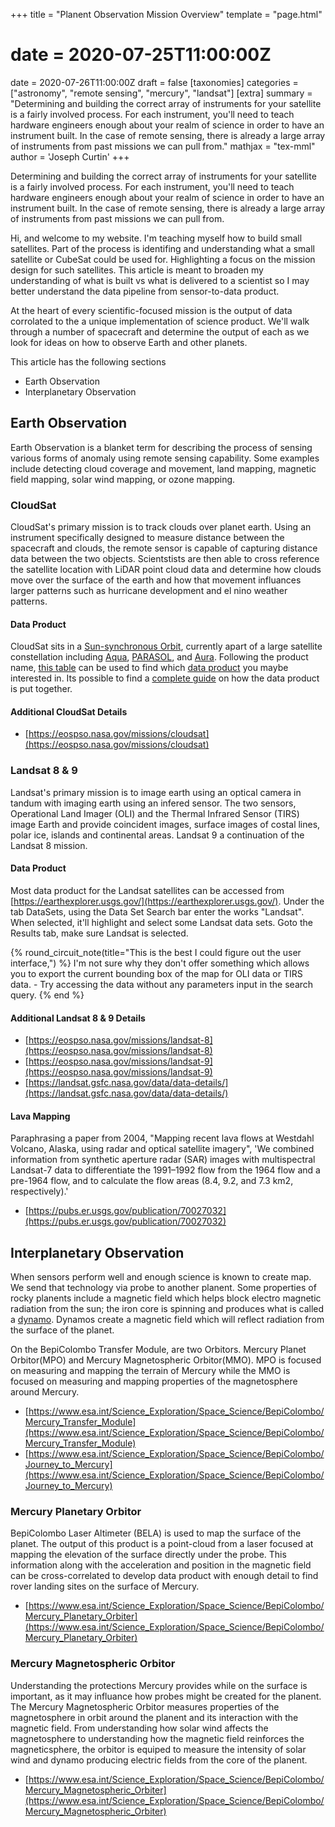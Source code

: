 +++
title = "Planent Observation Mission Overview"
template = "page.html"
# date = 2020-07-25T11:00:00Z
date = 2020-07-26T11:00:00Z
draft = false
[taxonomies]
categories = ["astronomy", "remote sensing", "mercury", "landsat"]
[extra]
summary = "Determining and building the correct array of instruments for your satellite is a fairly involved process. For each instrument, you'll need to teach hardware engineers enough about your realm of science in order to have an instrument built. In the case of remote sensing, there is already a large array of instruments from past missions we can pull from."
mathjax = "tex-mml"
author = 'Joseph Curtin'
+++

Determining and building the correct array of instruments for your satellite is a fairly involved process. For each instrument, you'll need to teach hardware engineers enough about your realm of science in order to have an instrument built. In the case of remote sensing, there is already a large array of instruments from past missions we can pull from.

Hi, and welcome to my website. I'm teaching myself how to build small satellites. Part of the process is identifing and understanding what a small satellite or CubeSat could be used for. Highlighting a focus on the mission design for such satellites. This article is meant to broaden my understanding of what is built vs what is delivered to a scientist so I may better understand the data pipeline from sensor-to-data product.

At the heart of every scientific-focused mission is the output of data corrolated to the a unique implementation of science product. We'll walk through a number of spacecraft and determine the output of each as we look for ideas on how to observe Earth and other planets.

This article has the following sections
* Earth Observation
* Interplanetary Observation

## Earth Observation

Earth Observation is a blanket term for describing the process of sensing various forms of anomaly using remote sensing capability. Some examples include detecting cloud coverage and movement, land mapping, magnetic field mapping, solar wind mapping, or ozone mapping.

### CloudSat

CloudSat's primary mission is to track clouds over planet earth. Using an instrument specifically designed to measure distance between the spacecraft and clouds, the remote sensor is capable of capturing distance data between the two objects. Scientstists are then able to cross reference the satellite location with LiDAR point cloud data and determine how clouds move over the surface of the earth and how that movement influances larger patterns such as hurricane development and el nino weather patterns.

#### Data Product
CloudSat sits in a [Sun-synchronous Orbit](https://en.wikipedia.org/wiki/Sun-synchronous_orbit), currently apart of a large satellite constellation including [Aqua](https://aqua.nasa.gov/), [PARASOL](https://parasol.cnes.fr/en/PARASOL/index.htm), and [Aura](https://aura.gsfc.nasa.gov/). Following the product name, [this table](https://cloudsat.atmos.colostate.edu/data) can be used to find which [data product](https://www.cloudsat.cira.colostate.edu/) you maybe interested in. Its possible to find a [complete guide](https://www.cloudsat.cira.colostate.edu/cloudsat-static/info/dl/2b-cldclass-lidar/2B-CLDCLASS-LIDAR_PDICD.P1_R05.rev0_.pdf) on how the data product is put together.

#### Additional CloudSat Details
* [https://eospso.nasa.gov/missions/cloudsat](https://eospso.nasa.gov/missions/cloudsat)


### Landsat 8 & 9

Landsat's primary mission is to image earth using an optical camera in tandum with imaging earth using an infered sensor. The two sensors, Operational Land Imager (OLI) and the Thermal Infrared Sensor (TIRS) image Earth and provide coincident images, surface images of costal lines, polar ice, islands and continental areas. Landsat 9 a continuation of the Landsat 8 mission.

#### Data Product

Most data product for the Landsat satellites can be accessed from [https://earthexplorer.usgs.gov/](https://earthexplorer.usgs.gov/). Under the tab DataSets, using the Data Set Search bar enter the works "Landsat". When selected, it'll highlight and select some Landsat data sets. Goto the Results tab, make sure Landsat is selected. 

{% round_circuit_note(title="This is the best I could figure out the user interface,") %}
I'm not sure why they don't offer something which allows you to export the current bounding box of the map for OLI data or TIRS data. - Try accessing the data without any parameters input in the search query.
{% end %}

#### Additional Landsat 8 & 9 Details
* [https://eospso.nasa.gov/missions/landsat-8](https://eospso.nasa.gov/missions/landsat-8)
* [https://eospso.nasa.gov/missions/landsat-9](https://eospso.nasa.gov/missions/landsat-9)
* [https://landsat.gsfc.nasa.gov/data/data-details/](https://landsat.gsfc.nasa.gov/data/data-details/)

#### Lava Mapping

Paraphrasing a paper from 2004, "Mapping recent lava flows at Westdahl Volcano, Alaska, using radar and optical satellite imagery", 'We combined information from synthetic aperture radar (SAR) images with multispectral Landsat-7 data to differentiate the 1991–1992 flow from the 1964 flow and a pre-1964 flow, and to calculate the flow areas (8.4, 9.2, and 7.3 km2, respectively).'

* [https://pubs.er.usgs.gov/publication/70027032](https://pubs.er.usgs.gov/publication/70027032)

## Interplanetary Observation

When sensors perform well and enough science is known to create map. We send that technology via probe to another planent. Some properties of rocky planents include a magnetic field which helps block electro magnetic radiation from the sun; the iron core is spinning and produces what is called a [dynamo](https://en.wikipedia.org/wiki/Dynamo_theory). Dynamos create a magnetic field which will reflect radiation from the surface of the planet. 

On the BepiColombo Transfer Module, are two Orbitors. Mercury Planet Orbitor(MPO) and Mercury Magnetospheric Orbitor(MMO). MPO is focused on measuring and mapping the terrain of Mercury while the MMO is focused on measuring and mapping properties of the magnetosphere around Mercury.

* [https://www.esa.int/Science_Exploration/Space_Science/BepiColombo/Mercury_Transfer_Module](https://www.esa.int/Science_Exploration/Space_Science/BepiColombo/Mercury_Transfer_Module)
* [https://www.esa.int/Science_Exploration/Space_Science/BepiColombo/Journey_to_Mercury](https://www.esa.int/Science_Exploration/Space_Science/BepiColombo/Journey_to_Mercury)


### Mercury Planetary Orbitor
BepiColombo Laser Altimeter (BELA) is used to map the surface of the planet. The output of this product is a point-cloud from a laser focused at mapping the elevation of the surface directly under the probe. This information along with the acceleration and position in the magnetic field can be cross-correlated to develop data product with enough detail to find rover landing sites on the surface of Mercury.

* [https://www.esa.int/Science_Exploration/Space_Science/BepiColombo/Mercury_Planetary_Orbiter](https://www.esa.int/Science_Exploration/Space_Science/BepiColombo/Mercury_Planetary_Orbiter)

### Mercury Magnetospheric Orbitor
Understanding the protections Mercury provides while on the surface is important, as it may influance how probes might be created for the planent. The Mercury Magnetospheric Orbitor measures properties of the magnetosphere in orbit around the planent and its interaction with the magnetic field. From understanding how solar wind affects the magnetosphere to understanding how the magnetic field reinforces the magneticsphere, the orbitor is equiped to measure the intensity of solar wind and dynamo producing electric fields from the core of the planent.

* [https://www.esa.int/Science_Exploration/Space_Science/BepiColombo/Mercury_Magnetospheric_Orbiter](https://www.esa.int/Science_Exploration/Space_Science/BepiColombo/Mercury_Magnetospheric_Orbiter)